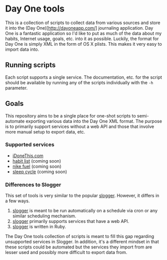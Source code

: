 # Day One tools

This is a collection of scripts to collect data from various sources and store
it into the (Day One)[http://dayoneapp.com/] journaling application.  Day One
is a fantastic application so I'd like to put as much of the data about my
habits, Internet usage, goals, etc. into it as possible.  Luckily, the format
for Day One is simply XML in the form of OS X plists.  This makes it very easy
to import data into.

## Running scripts

Each script supports a single service.  The documentation, etc. for the script
should be available by running any of the scripts individually with the `-h`
parameter.

## Goals

This repository aims to be a single place for one-shot scripts to semi-automate
exporting various data into the Day One XML format.  The purpose is to
primarily support services without a web API and those that involve more manual
setup to export data, etc.

### Supported services

- [iDoneThis.com](http://idonethis.com)
- [habit list](http://habitlist.com/) (coming soon)
- [nike fuel](http://nikeplus.nike.com/) (coming soon)
- [sleep cycle](http://sleepcycle.com/) (coming soon)

### Differences to Slogger

This set of tools is very similar to the popular
[slogger](https://github.com/ttscoff/Slogger).  However, it differs in a few
ways.

1. [slogger](https://github.com/ttscoff/Slogger) is meant to be run
   automatically on a schedule via cron or any similar scheduling mechanism.
2. [slogger](https://github.com/ttscoff/Slogger) primarily supports services
   that have a web API.
3. [slogger](https://github.com/ttscoff/Slogger) is written in Ruby.

The Day One tools collection of scripts is meant to fill this gap regarding
unsupported services in Slogger.  In addition, it's a different mindset in that
these scripts could be automated but the services they import from are lesser
used and possibly more difficult to export data from.
